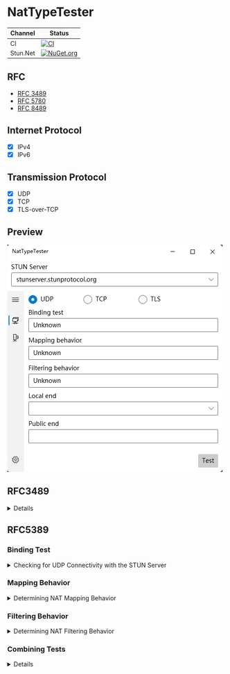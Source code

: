 # NatTypeTester
Channel | Status
-|-
CI | [![CI](https://github.com/HMBSbige/NatTypeTester/workflows/CI/badge.svg)](https://github.com/HMBSbige/NatTypeTester/actions)
Stun.Net | [![NuGet.org](https://img.shields.io/nuget/v/Stun.Net.svg?logo=nuget)](https://www.nuget.org/packages/Stun.Net/)

## RFC

* [RFC 3489](https://datatracker.ietf.org/doc/html/rfc3489)
* [RFC 5780](https://datatracker.ietf.org/doc/html/rfc5780)
* [RFC 8489](https://datatracker.ietf.org/doc/html/rfc8489)

## Internet Protocol

- [x] IPv4
- [x] IPv6

## Transmission Protocol

- [x] UDP
- [x] TCP
- [x] TLS-over-TCP

## Preview
![](pic/1.png)

## RFC3489
<details>

![](pic/RFC3489.png)
</details>

## RFC5389
### Binding Test
<details>
  <summary>Checking for UDP Connectivity with the STUN Server</summary>

![](pic/RFC5780_4.2.png)
</details>

### Mapping Behavior
<details>
  <summary>Determining NAT Mapping Behavior</summary>

![](pic/RFC5780_4.3.png)
</details>

### Filtering Behavior
<details>
  <summary>Determining NAT Filtering Behavior</summary>

![](pic/RFC5780_4.4.png)
</details>

### Combining Tests
<details>

![](pic/RFC5780_4.5.png)

</details>
